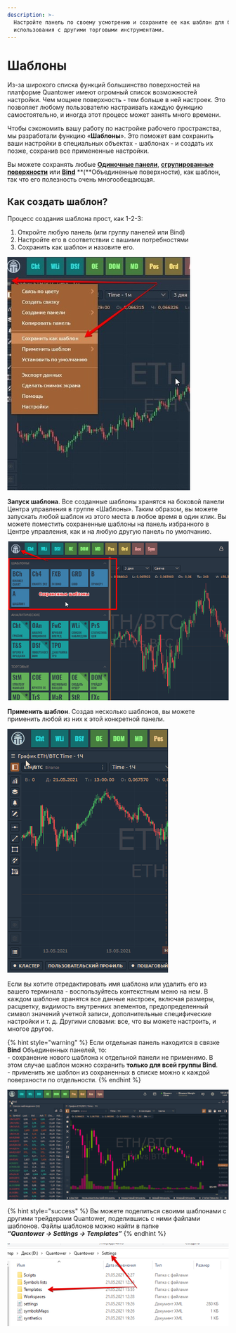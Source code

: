 ```yaml
---
description: >-
  Настройте панель по своему усмотрению и сохраните ее как шаблон для быстрого
  использования с другими торговыми инструментами.
---
```


# Шаблоны

Из-за широкого списка функций большинство поверхностей на платформе Quantower имеют огромный список возможностей настройки. Чем мощнее поверхность - тем больше в ней настроек. Это позволяет любому пользователю настраивать каждую функцию самостоятельно, и иногда этот процесс может занять много времени.

Чтобы сэкономить вашу работу по настройке рабочего пространства, мы разработали функцию «**Шаблоны**». Это поможет вам сохранить ваши настройки в специальных объектах - шаблонах - и создать их позже, сохранив все примененные настройки.

Вы можете сохранять любые [**Одиночные панели**](https://app.gitbook.com/@quantower/s/quantower-ru/\~/drafts/-MaEToFHUmH6IcARPyfA/general-settings/standalone-panels), [**сгрупированные поверхности**](https://app.gitbook.com/@quantower/s/quantower-ru/\~/drafts/-MaEToFHUmH6IcARPyfA/general-settings/group-of-panels) или [**Bind**](binds.md) **(**Объединенные поверхности), как шаблон, так что его полезность очень многообещающая.&#x20;

## Как создать шаблон?

Процесс создания шаблона прост, как 1-2-3:

1. Откройте любую панель (или группу панелей или  Bind)
2. Настройте его в соответствии с вашими потребностями
3. Сохранить как шаблон и назовите его.

![Параметр «Сохранить как шаблон» в контекстном меню панели.](../.gitbook/assets/sokhranit-kak-shablon.jpg)

**Запуск шаблона**. Все созданные шаблоны хранятся на боковой панели Центра управления в группе «Шаблоны». Таким образом, вы можете запускать любой шаблон из этого места в любое время в один клик. Вы можете поместить сохраненные шаблоны на панель избранного в Центре управления, как и на любую другую панель по умолчанию.

![Раздел "Шаблоны" на боковой панели центра управления](../.gitbook/assets/sokhranennye-shablony.png)

**Применить шаблон**. Создав несколько шаблонов, вы можете применить любой из них к этой конкретной панели. \
&#x20;                                      &#x20;

![Применить шаблон из сохраненных](../.gitbook/assets/primenit-shablon.gif)

&#x20;Если вы хотите отредактировать имя шаблона или удалить его из вашего терминала - воспользуйтесь контекстным меню на нем. В каждом шаблоне хранятся все данные настроек, включая размеры, расцветку, видимость внутренних элементов, предопределенный символ значений учетной записи, дополнительные специфические настройки и т. д. Другими словами: все, что вы можете настроить, и многое другое.

{% hint style="warning" %}
Если отдельная панель находится в связке **Bind** Объединенных панелей, то:\
\- сохранение нового шаблона к отдельной панели не применимо. В этом случае шаблон можно сохранить **только для всей группы Bind**. \
\- применить же шаблон из сохраненных в списке можно к каждой поверхности по отдельности.
{% endhint %}

![](../.gitbook/assets/shablon-v-bind.gif)

{% hint style="success" %}
Вы можете поделиться своими шаблонами с другими трейдерами Quantower, поделившись с ними файлами шаблонов. Файлы шаблонов можно найти в папке \
&#x20;_**“Quantower -> Settings -> Templates”**_
{% endhint %}

![](../.gitbook/assets/papka-shablony.png)
